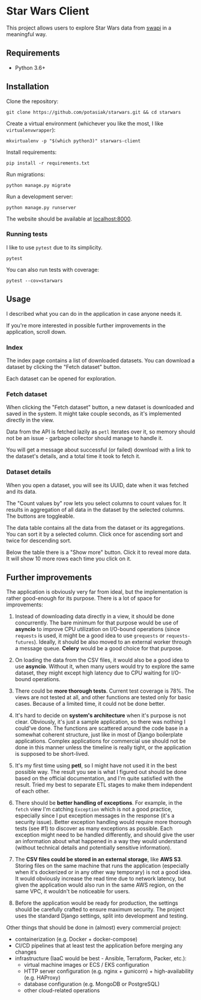 # Star Wars Client

This project allows users to explore Star Wars data from 
[swapi](https://github.com/phalt/swapi) in a meaningful way.

## Requirements

* Python 3.6+

## Installation

Clone the repository:

```shell
git clone https://github.com/potasiak/starwars.git && cd starwars
```

Create a virtual environment (whichever you like the most, I like 
`virtualenvwrapper`):

```shell
mkvirtualenv -p "$(which python3)" starwars-client
```

Install requirements:

```shell
pip install -r requirements.txt
```

Run migrations:

```shell
python manage.py migrate
```

Run a development server:

```shell
python manage.py runserver
```

The website should be available at [localhost:8000](http://localhost:8000/).

### Running tests

I like to use `pytest` due to its simplicity.

```shell
pytest
```

You can also run tests with coverage:

```shell
pytest --cov=starwars
```

## Usage

I described what you can do in the application in case anyone needs it.

If you're more interested in possible further improvements in the application,
scroll down.

### Index

The index page contains a list of downloaded datasets. You can download 
a dataset by clicking the "Fetch dataset" button.

Each dataset can be opened for exploration.

### Fetch dataset

When clicking the "Fetch dataset" button, a new dataset is downloaded and saved
in the system. It might take couple seconds, as it's implemented directly in 
the view.

Data from the API is fetched lazily as `petl` iterates over it, so memory should
not be an issue - garbage collector should manage to handle it.

You will get a message about successful (or failed) download with a link to
the dataset's details, and a total time it took to fetch it.

### Dataset details

When you open a dataset, you will see its UUID, date when it was fetched and
its data.

The "Count values by" row lets you select columns to count values for. It 
results in aggregation of all data in the dataset by the selected columns.
The buttons are toggleable.

The data table contains all the data from the dataset or its aggregations. You
can sort it by a selected column. Click once for ascending sort and twice for 
descending sort.

Below the table there is a "Show more" button. Click it to reveal more data.
It will show 10 more rows each time you click on it.

## Further improvements

The application is obviously very far from ideal, but the implementation is 
rather good-enough for its purpose. There is a lot of space for improvements:

1. Instead of downloading data directly in a view, it should be done 
   concurrently. The bare minimum for that purpose would be use of **asyncio**
   to improve CPU utilization on I/O-bound operations (since `requests` is used,
   it might be a good idea to use `grequests` or `requests-futures`). Ideally,
   it should be also moved to an external worker through a message queue. 
   **Celery** would be a good choice for that purpose.
   
2. On loading the data from the CSV files, it would also be a good idea to use
   **asyncio**. Without it, when many users would try to explore the same 
   dataset, they might except high latency due to CPU waiting for I/O-bound
   operations.
   
3. There could be **more thorough tests**. Current test coverage is 78%.
   The views are not tested at all, and other functions are tested only for 
   basic cases. Because of a limited time, it could not be done better.
   
4. It's hard to decide on **system's architecture** when it's purpose is not 
   clear. Obviously, it's just a sample application, so there was nothing 
   I could've done. The functions are scattered around the code base
   in a somewhat coherent structure, just like in most of Django boilerplate 
   applications. Complex applications for commercial use should not be done in
   this manner unless the timeline is really tight, or the application is 
   supposed to be short-lived.
   
5. It's my first time using **petl**, so I might have not used it in the best 
   possible way. The result you see is what I figured out should be done based
   on the official documentation, and I'm quite satisfied with the result. Tried
   my best to separate ETL stages to make them independent of each other.
   
6. There should be **better handling of exceptions**. For example, in 
   the `fetch` view I'm catching `Exception` which is not a good practice, 
   especially since I put exception messages in the response (it's a security 
   issue). Better exception handling would require more thorough tests (see #1)
   to discover as many exceptions as possible. Each exception might need to be
   handled differently, and should give the user an information about what 
   happened in a way they would understand (without technical details and 
   potentially sensitive information).
   
7. The **CSV files could be stored in an external storage**, like **AWS S3**. 
   Storing files on the same machine that runs the application (especially when 
   it's dockerized or in any other way temporary) is not a good idea. It would 
   obviously increase the read time due to network latency, but given 
   the application would also run in the same AWS region, on the same VPC, it 
   wouldn't be noticeable for users. 

8. Before the application would be ready for production, the settings should be
   carefully crafted to ensure maximum security. The project uses the standard
   Django settings, split into development and testing. 

Other things that should be done in (almost) every commercial project:

* containerization (e.g. Docker + docker-compose)
* CI/CD pipelines that at least test the application before merging any changes
* infrastructure (IaaC would be best - Ansible, Terraform, Packer, etc.):
   * virtual machine images or ECS / EKS configuration
   * HTTP server configuration (e.g. nginx + gunicorn) + high-availability (e.g. 
     HAProxy)
   * database configuration (e.g. MongoDB or PostgreSQL)
   * other cloud-related operations
